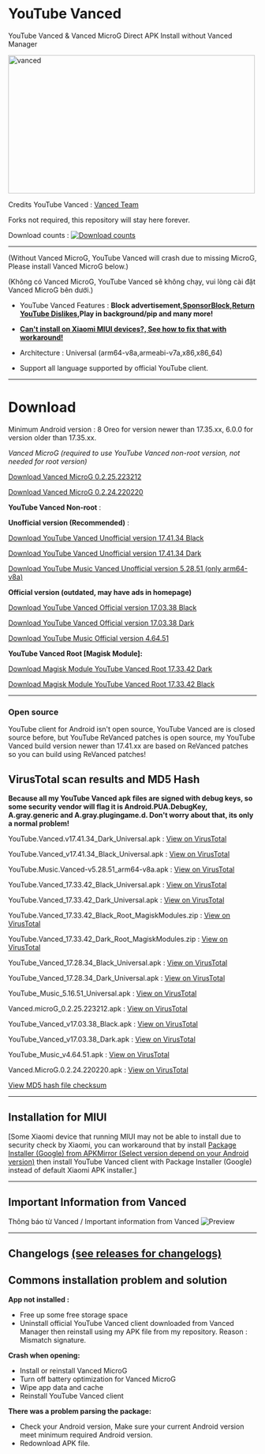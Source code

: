 # YouTube Vanced
YouTube Vanced &amp; Vanced MicroG Direct APK Install without Vanced Manager

<a href="https://github.com/cuynu/ytvanced#download">
<img alt="vanced" src="https://github.com/cuynu/archive/releases/download/archive/vanced2.jpg" width="500" height="280" />
</a>

Credits YouTube Vanced : [Vanced Team](https://github.com/TeamVanced)

Forks not required, this repository will stay here forever.

Download counts : 
[![Download counts](https://img.shields.io/github/downloads/cuynu/ytvanced/total?logo=github)](https://github.com/cuynu/ytvanced#download)
____________________________________________________

 
(Without Vanced MicroG, YouTube Vanced will crash due to missing MicroG, Please install Vanced MicroG below.)

(Không có Vanced MicroG, YouTube Vanced sẽ không chạy, vui lòng cài đặt Vanced MicroG bên dưới.)

- YouTube Vanced Features : **Block advertisement,[SponsorBlock](https://sponsor.ajay.app/),[Return YouTube Dislikes](https://www.returnyoutubedislike.com/),Play in background/pip and many more!**

- **[Can't install on Xiaomi MIUI devices?, See how to fix that with workaround!](https://github.com/cuynu/ytvanced#installation-for-miui)**
- Architecture : Universal (arm64-v8a,armeabi-v7a,x86,x86_64)
- Support all language supported by official YouTube client.
____________________________________________________

# Download 
Minimum Android version : 8 Oreo for version newer than 17.35.xx,
6.0.0 for version older than 17.35.xx.

*Vanced MicroG (required to use YouTube Vanced non-root version, not needed for root version)*

[Download Vanced MicroG 0.2.25.223212](https://github.com/cuynu/ytvanced/releases/download/17.03.38/Vanced.microG_0.2.25.223212.apk)

[Download Vanced MicroG 0.2.24.220220](https://github.com/cuynu/ytvanced/releases/download/17.03.38/Vanced.microG_0.2.24.220220.apk)

**YouTube Vanced Non-root** : 

**Unofficial version (Recommended)** :

[Download YouTube Vanced Unofficial version 17.41.34 Black](https://github.com/cuynu/ytvanced/releases/download/17.41.34/YouTube.Vanced.v17.41.34_Black_Universal.apk)

[Download YouTube Vanced Unofficial version 17.41.34 Dark](https://github.com/cuynu/ytvanced/releases/download/17.41.34/YouTube.Vanced.v17.41.34_Dark_Universal.apk)

[Download YouTube Music Vanced Unofficial version 5.28.51 (only arm64-v8a)](https://github.com/cuynu/ytvanced/releases/download/17.41.34/YouTube.Music.Vanced-v5.28.51_arm64-v8a.apk)

**Official version (outdated, may have ads in homepage)**

[Download YouTube Vanced Official version 17.03.38 Black](https://github.com/cuynu/ytvanced/releases/download/17.03.38/YouTube.Vanced_17.03.38_Black.apk)

[Download YouTube Vanced Official version 17.03.38 Dark](https://github.com/cuynu/ytvanced/releases/download/17.03.38/YouTube_Vanced_17.03.38_Dark.apk)

[Download YouTube Music Official version 4.64.51](https://github.com/cuynu/ytvanced/releases/download/17.03.38/Youtube_Music_v4.64.51.apk)

**YouTube Vanced Root [Magisk Module]:**

[Download Magisk Module YouTube Vanced Root 17.33.42 Dark](https://github.com/cuynu/ytvanced/releases/download/17.33.42/YouTube.Vanced_17.33.42_Dark_Root_MagiskModules.zip)

[Download Magisk Module YouTube Vanced Root 17.33.42 Black](https://github.com/cuynu/ytvanced/releases/download/17.33.42/YouTube.Vanced_17.33.42_Black_Root_MagiskModules.zip)

____________________________________________________

### Open source
YouTube client for Android isn't open source, YouTube Vanced are is closed source before, but YouTube ReVanced patches is open source, my YouTube Vanced build version newer than 17.41.xx are based on ReVanced patches so you can build using ReVanced patches!
## VirusTotal scan results and MD5 Hash

**Because all my YouTube Vanced apk files are signed with debug keys, so some security vendor will flag it is Android.PUA.DebugKey, A.gray.generic and  A.gray.plugingame.d. Don't worry about that, its only a normal problem!**

YouTube.Vanced.v17.41.34_Dark_Universal.apk : [View on VirusTotal](https://www.virustotal.com/gui/file/4daec477dbb8ffaa43a0a1380a306ff1e617f79244da280f637e84630b3c5711)

YouTube.Vanced_v17.41.34_Black_Universal.apk : [View on VirusTotal](https://www.virustotal.com/gui/file/f72523d4a677277613f6a47c02873d4087beb8fc3cf8602aa5e2bb9d7632dabd)

YouTube.Music.Vanced-v5.28.51_arm64-v8a.apk : [View on VirusTotal](https://www.virustotal.com/gui/file/f7ad8f3c6c20448910a439ffeecb37926b613e351b57dc8003d676ec1c8efda1)

YouTube.Vanced_17.33.42_Black_Universal.apk : [View on VirusTotal](https://www.virustotal.com/gui/file/a85e693bc50f11998345ceec853226b852f34a286e4e4f74ebffd749d09c35e8)

YouTube.Vanced_17.33.42_Dark_Universal.apk : [View on VirusTotal](https://www.virustotal.com/gui/file/258dbc55467c2309a6f3d44580a102e2cdc58c22948e3e443f9f133b732aa3f6)

YouTube.Vanced_17.33.42_Black_Root_MagiskModules.zip : [View on VirusTotal](https://www.virustotal.com/gui/file/d0c727c9fd047398c31781fad2d3174243538316446ff31c3479dbf164f0d157)

YouTube.Vanced_17.33.42_Dark_Root_MagiskModules.zip : [View on VirusTotal](https://www.virustotal.com/gui/file/514c5138a938924a63a80bb44ec89b3aa483b6e70f2a6006a2f5f5978fbf26f8)

YouTube_Vanced_17.28.34_Black_Universal.apk : [View on VirusTotal](https://www.virustotal.com/gui/file/8378948c85b5fff02d92d576bf3dfd79fa60ea3cbeb0811d31ba076d908dba9d)

YouTube_Vanced_17.28.34_Dark_Universal.apk : [View on VirusTotal](https://www.virustotal.com/gui/file/0c31e07bdfe86bc4155a8d53a9bcdec9a14a565a75f81d8aa270991397452564)

YouTube_Music_5.16.51_Universal.apk : [View on VirusTotal](https://www.virustotal.com/gui/file/676ba04a4559ca579870a73e394738cdeb5afb61c52850d849c3bd2ccbdf3aef)

Vanced.microG_0.2.25.223212.apk : [View on VirusTotal](https://www.virustotal.com/gui/file/9056241397a85bef6c4b6489b92fe7700a841351277266dedf77c054f244ee4a)

YouTube_Vanced_v17.03.38_Black.apk : [View on VirusTotal](https://www.virustotal.com/gui/file/2defe8f18374ec4f6c907869e4c09aeb515046d6b3d518d5eb48d3fcdb41dbad/summary)


YouTube_Vanced_v17.03.38_Dark.apk : [View on VirusTotal](https://www.virustotal.com/gui/file/262ce8ea6d6eb04be448881aa2e99a627f1ff1b208f882ea6df6707697bfdf0c/summary)


YouTube_Music_v4.64.51.apk : [View on VirusTotal](https://www.virustotal.com/gui/file/47a8398198f1a5266a28dfcb6281d2b75a1146e0fe4f6d1bd878586d95752445/summary)


Vanced.MicroG.0.2.24.220220.apk : [View on VirusTotal](https://www.virustotal.com/gui/file/e5ce4f9759d3e70ac479bf2d0707efe5a42fca8513cf387de583b8659dbfbbbf)


[View MD5 hash file checksum](https://github.com/cuynu/ytvanced/wiki/MD5-Hash)

____________________________________________________

## Installation for MIUI
[Some Xiaomi device that running MIUI may not be able to install due to security check by Xiaomi, you can workaround that by install [Package Installer (Google) from APKMirror (Select version depend on your Android version)](https://www.apkmirror.com/apk/google-inc/package-installer/) then install YouTube Vanced client with Package Installer (Google) instead of default Xiaomi APK installer.]

____________________________________________________

## Important Information from Vanced

Thông báo từ Vanced / Important information from Vanced
![Preview](https://files.catbox.moe/ricm16.jpg)

____________________________________________________

## Changelogs [(see releases for changelogs)](https://github.com/cuynu/ytvanced/releases)

## Commons installation problem and solution
**App not installed :**
- Free up some free storage space
- Uninstall official YouTube Vanced client downloaded from Vanced Manager then reinstall using my APK file from my repository. Reason : Mismatch signature.

**Crash when opening:**
- Install or reinstall Vanced MicroG 
- Turn off battery optimization for Vanced MicroG
- Wipe app data and cache
- Reinstall YouTube Vanced client

**There was a problem parsing the package:**
- Check your Android version, Make sure your current Android version meet minimum required Android version.
- Redownload APK file.
